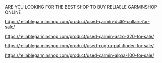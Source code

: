 ARE YOU LOOKING FOR THE BEST SHOP TO BUY RELIABLE GARMINSHOP ONLINE 

https://reliablegarminshop.com/product/used-garmin-dc50-collars-for-sale/

https://reliablegarminshop.com/product/used-garmin-astro-320-for-sale/

https://reliablegarminshop.com/product/used-dogtra-pathfinder-for-sale/

https://reliablegarminshop.com/product/used-garmin-alpha-100-for-sale/
